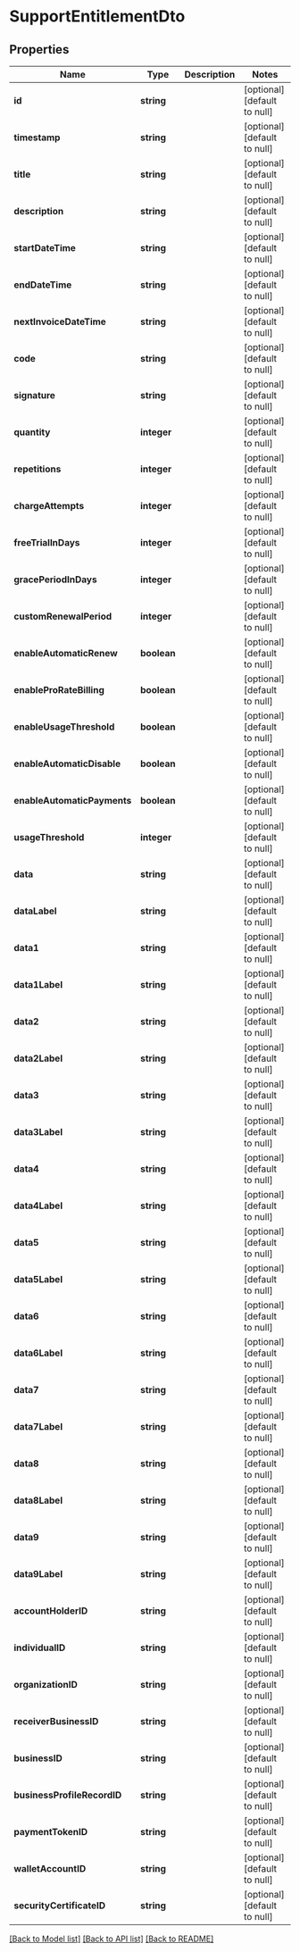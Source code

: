 # SupportEntitlementDto

## Properties
Name | Type | Description | Notes
------------ | ------------- | ------------- | -------------
**id** | **string** |  | [optional] [default to null]
**timestamp** | **string** |  | [optional] [default to null]
**title** | **string** |  | [optional] [default to null]
**description** | **string** |  | [optional] [default to null]
**startDateTime** | **string** |  | [optional] [default to null]
**endDateTime** | **string** |  | [optional] [default to null]
**nextInvoiceDateTime** | **string** |  | [optional] [default to null]
**code** | **string** |  | [optional] [default to null]
**signature** | **string** |  | [optional] [default to null]
**quantity** | **integer** |  | [optional] [default to null]
**repetitions** | **integer** |  | [optional] [default to null]
**chargeAttempts** | **integer** |  | [optional] [default to null]
**freeTrialInDays** | **integer** |  | [optional] [default to null]
**gracePeriodInDays** | **integer** |  | [optional] [default to null]
**customRenewalPeriod** | **integer** |  | [optional] [default to null]
**enableAutomaticRenew** | **boolean** |  | [optional] [default to null]
**enableProRateBilling** | **boolean** |  | [optional] [default to null]
**enableUsageThreshold** | **boolean** |  | [optional] [default to null]
**enableAutomaticDisable** | **boolean** |  | [optional] [default to null]
**enableAutomaticPayments** | **boolean** |  | [optional] [default to null]
**usageThreshold** | **integer** |  | [optional] [default to null]
**data** | **string** |  | [optional] [default to null]
**dataLabel** | **string** |  | [optional] [default to null]
**data1** | **string** |  | [optional] [default to null]
**data1Label** | **string** |  | [optional] [default to null]
**data2** | **string** |  | [optional] [default to null]
**data2Label** | **string** |  | [optional] [default to null]
**data3** | **string** |  | [optional] [default to null]
**data3Label** | **string** |  | [optional] [default to null]
**data4** | **string** |  | [optional] [default to null]
**data4Label** | **string** |  | [optional] [default to null]
**data5** | **string** |  | [optional] [default to null]
**data5Label** | **string** |  | [optional] [default to null]
**data6** | **string** |  | [optional] [default to null]
**data6Label** | **string** |  | [optional] [default to null]
**data7** | **string** |  | [optional] [default to null]
**data7Label** | **string** |  | [optional] [default to null]
**data8** | **string** |  | [optional] [default to null]
**data8Label** | **string** |  | [optional] [default to null]
**data9** | **string** |  | [optional] [default to null]
**data9Label** | **string** |  | [optional] [default to null]
**accountHolderID** | **string** |  | [optional] [default to null]
**individualID** | **string** |  | [optional] [default to null]
**organizationID** | **string** |  | [optional] [default to null]
**receiverBusinessID** | **string** |  | [optional] [default to null]
**businessID** | **string** |  | [optional] [default to null]
**businessProfileRecordID** | **string** |  | [optional] [default to null]
**paymentTokenID** | **string** |  | [optional] [default to null]
**walletAccountID** | **string** |  | [optional] [default to null]
**securityCertificateID** | **string** |  | [optional] [default to null]

[[Back to Model list]](../README.md#documentation-for-models) [[Back to API list]](../README.md#documentation-for-api-endpoints) [[Back to README]](../README.md)



